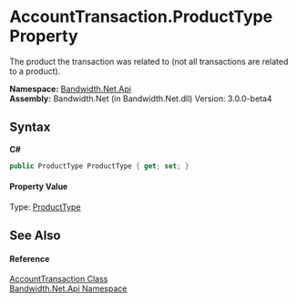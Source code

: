 ﻿# AccountTransaction.ProductType Property 
 

The product the transaction was related to (not all transactions are related to a product).

**Namespace:**&nbsp;<a href ="N_Bandwidth_Net_Api.md">Bandwidth.Net.Api</a><br />**Assembly:**&nbsp;Bandwidth.Net (in Bandwidth.Net.dll) Version: 3.0.0-beta4

## Syntax

**C#**<br />
``` C#
public ProductType ProductType { get; set; }
```


#### Property Value
Type: <a href ="T_Bandwidth_Net_Api_ProductType.md">ProductType</a>

## See Also


#### Reference
<a href ="T_Bandwidth_Net_Api_AccountTransaction.md">AccountTransaction Class</a><br /><a href ="N_Bandwidth_Net_Api.md">Bandwidth.Net.Api Namespace</a><br />